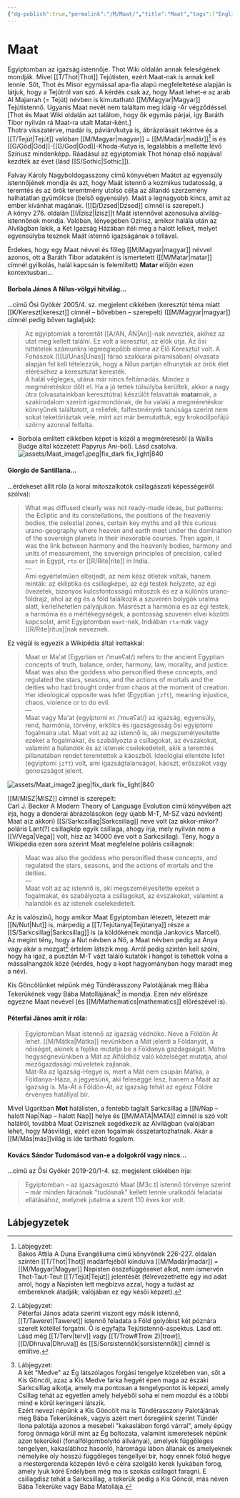 ```yaml
---
{"dg-publish":true,"permalink":"/M/Maat/","title":"Maat","tags":["Englishtexttranslated"],"created":"2025-10-30T16:41","updated":"2025-10-30T16:42"}
---
```



# Maat

Egyiptomban az igazság istennője. Thot Wiki oldalán annak feleségének mondják. Mivel [[T/Thot\|Thot]] Tejútisten, ezért Maat-nak is annak kell lennie. Sőt, Thot és Misor egymással apa-fia alapú megfeleltetése alapján is látjuk, hogy a Tejútról van szó. A kérdés csak az, hogy Maat lehet-e az arab Al Majarrah (= Tejút) névben is kimutatható [[M/Magyar\|Magyar]] Tejútistennő. Ugyanis Maat nevét nem találtam meg idáig -Ar végződéssel. \[Thot és Maat Wiki oldalán azt találom, hogy ők egymás párjai, így Baráth Tibor nyilván rá Maat-ra utalt Matar-ként.\]  
Thotra visszatérve, madár is, pávián/kutya is, ábrázolásait tekintve és a [[T/Tejút\|Tejút]] valóban [[M/Magyar\|magyar]] = [[M/Madár\|madár]][^1] is és [[G/Göd\|Göd]]-[[G/God\|God]]-Khoda-Kutya is, legalábbis a mellette lévő Szíriusz mindenképp. Ráadásul az egyiptomiak Thot hónap első napjával kezdték az évet (lásd [[S/Sothic\|Sothic]]).  

Falvay Károly Nagyboldogasszony című könyvében Maátot az egyensúly istennőjének mondja és azt, hogy Maát istennő a kozmikus tudatosság, a teremtés és az örök teremtmény utolsó célja az állandó szerzemény halhatatlan gyümölcse (belső egyensúly). Maát a legnagyobb kincs, amit az ember kívánhat magának. ([[D/Dzsed\|Dzsed]] címnél is szerepelt.)  
A könyv 276. oldalán [[I/Ízisz\|Ízisz]]t Maát istennővel azonosulva alvilág-istennőnek mondja. Valóban, lényegében Ozirisz, amikor halála után az Alvilágban lakik, a Két Igazság Házában ítéli meg a halott lelkeit, melyet egyensúlyba tesznek Maát istennő igazságának a tollával.  

Érdekes, hogy egy Maat névvel és főleg [[M/Magyar\|magyar]] névvel azonos, ott a Baráth Tibor adataként is ismertetett ([[M/Matar\|matar]] címnél gyilkolás, halál kapcsán is felemlített) **Matar** előjön ezen kontextusban...

#### Borbola János A Nílus-völgyi hitvilág...

...című Ősi Gyökér 2005/4. sz. megjelent cikkében (keresztút téma miatt [[K/Kereszt\|kereszt]] címnél – bővebben – szerepelt) ([[M/Magyar\|magyar]] címnél pedig bőven taglaljuk):  
> Az egyiptomiak a teremtőt [[A/AN, ÁN\|An]]-nak nevezték, akihez az utat meg kellett találni. Ez volt a keresztút, az élők útja. Az ősi hittételek számunkra legmeglepőbb eleme az Élő Keresztút volt. A Fohászok ([[U/Unas\|Unas]] fáraó szakkarai piramisában) olvasata alapján fel kell tételezzük, hogy a Nílus partján elhunytak az örök élet eléréséhez a keresztutat keresték.  
> A halál végleges, utána már nincs feltámadás. Mindez a megméretéskor dőlt el. Ha a jó tettek túlsúlyba kerültek, akkor a nagy útra (olvasatainkban keresztútra) készülőt felavatták **matar**nak, a szakirodalom szerint igazmondónak, de ha valaki a megméretéskor könnyűnek találtatott, a reliefek, falfestmények tanúsága szerint nem sokat teketóriáztak vele, mint azt már bemutattuk, egy krokodilpofájú szörny azonnal felfalta.  
- Borbola említett cikkében képet is közöl a megméretésről (a Wallis Budge által közzétett Papyrus Ani-ból). Lásd csatolva.
![assets/Maat_image1.jpeg|fix_dark fix_light|840](/img/user/M/assets/Maat_image1.jpeg)  

#### Giorgio de Santillana...

...érdekeset állít róla (a korai mítoszalkotók csillagászati képességeiről szólva):  
> What was diffused clearly was not ready-made ideas, but patterns: the Ecliptic and its constellations, the positions of the heavenly bodies, the celestial zones, certain key myths and all this curious urano-geography where heaven and earth meet under the domination of the sovereign planets in their inexorable courses. Then again, it was the link between harmony and the heavenly bodies, harmony and units of measurement, the sovereign principles of precision, called `maat` in Egypt, `rta` or [[R/Rite\|rite]] in India.  
> —  
> Ami egyértelműen elterjedt, az nem kész ötletek voltak, hanem minták: az ekliptika és csillagképei, az égi testek helyzete, az égi övezetek, bizonyos kulcsfontosságú mítoszok és ez a különös urano-földrajz, ahol az ég és a föld találkozik a szuverén bolygók uralma alatt, kérlelhetetlen pályájukon. Másrészt a harmónia és az égi testek, a harmónia és a mértékegységek, a pontosság szuverén elvei közötti kapcsolat, amit Egyiptomban `maat`-nak, Indiában `rta`-nak vagy [[R/Rite\|rítus]]nak neveznek.  

Ez végül is egyezik a Wikipédia által írottakkal:  
> Maat or Ma'at (Egyptian `mt` /ˈmuʀʕat/) refers to the ancient Egyptian concepts of truth, balance, order, harmony, law, morality, and justice. Maat was also the goddess who personified these concepts, and regulated the stars, seasons, and the actions of mortals and the deities who had brought order from chaos at the moment of creation. Her ideological opposite was Isfet (Egyptian `jzft`), meaning injustice, chaos, violence or to do evil.  
> —  
> Maat vagy Ma'at (egyiptomi `mt` /ˈmuʀʕat/) az igazság, egyensúly, rend, harmónia, törvény, erkölcs és igazságosság ősi egyiptomi fogalmaira utal. Maat volt az az istennő is, aki megszemélyesítette ezeket a fogalmakat, és szabályozta a csillagokat, az évszakokat, valamint a halandók és az istenek cselekedeteit, akik a teremtés pillanatában rendet teremtettek a káoszból. Ideológiai ellentéte Isfet (egyiptomi `jzft`) volt, ami igazságtalanságot, káoszt, erőszakot vagy gonoszságot jelent.  

![assets/Maat_image2.jpeg|fix_dark fix_light|840](/img/user/M/assets/Maat_image2.jpeg)  

[[M/MISZ\|MISZ]] címnél is szerepelt:  
Carl J. Becker A Modern Theory of Language Evolution című könyvében azt írja, hogy a denderai ábrázolásokon (egy újabb M-T, M-SZ vázú névként) Maat a(z akkori) [[S/Sarkcsillag\|Sarkcsillag]] neve volt (az akkor-mikor? poláris Lant(?) csillagkép egyik csillaga, ahogy írja, mely nyilván nem a [[V/Vega\|Vega]] volt, hisz az 14000 éve volt a Sarkcsillag). Tény, hogy a Wikipédia ezen sora szerint Maat megfelelne poláris csillagnak:  
> Maat was also the goddess who personified these concepts, and regulated the stars, seasons, and the actions of mortals and the deities.  
> —  
> Maat volt az az istennő is, aki megszemélyesítette ezeket a fogalmakat, és szabályozta a csillagokat, az évszakokat, valamint a halandók és az istenek cselekedeteit.  

Az is valószínű, hogy amikor Maat Egyiptomban létezett, létezett már [[N/Nut\|Nut]] is, márpedig a [[T/Tejútanya\|Tejútanya]] része a [[S/Sarkcsillag\|Sarkcsillag]] is (a köldökének mondja Jankovics Marcell).  
Az megint tény, hogy a Nut névben a Nő, a Maat névben pedig az Anya vagy akár a mozgat[^2] értelem látszik meg. Arról pedig szintén kell szólni, hogy ha igaz, a pusztán M-T vázt találó kutatók i hangot is tehettek volna a mássalhangzók közé (kérdés, hogy a kopt hagyományban hogy maradt meg a név).  

Kis Göncölünket népünk még Tündérasszony Palotájának meg Bába Tekerükének vagy Bába Matollájának[^3] is mondja. Ezen név előrésze egyezne Maat nevével (és [[M/Mathematics\|mathematics]] előrészével is).  

#### Péterfai János amit ír róla:  

> Egyiptomban Maat istennő az igazság védnöke. Neve a Földön Át lehet. [[M/Mátka\|Mátka]] nevünkben a Mát jelenti a Földanyát, a nőiséget, akinek a fejéke mutatja be a Földanya gazdagságát. Mátra hegységnevünkben a Mát az Alföldhöz való közelségét mutatja, ahol mezőgazdasági műveletek zajlanak.  
> Mát-Ra az Igazság-Hegye is, mert a Mát nem csupán Mátka, a Földanya-Háza, a jegyesünk, aki feleséggé lesz, hanem a Maát az Igazság is. Ma-Át a Földön-Át, az igazság tehát az egész Földre érvényes hatállyal bír.  

Mivel Ugaritban **Mot** halálisten, a fentebb taglalt Sarkcsillag a [[N/Nap – halott Nap\|Nap – halott Nap]] helye és [[M/MATA\|MATA]] címnél is szó volt halálról, továbbá Maat Ozirisznek segédkezik az Alvilágban (valójában lehet, hogy Másvilág), ezért ezen fogalmak összetartozhatnak. Akár a [[M/Más\|más]]világ is ide tartható fogalom.  

#### Kovács Sándor Tudomásod van-e a dolgokról vagy nincs...

...című az Ősi Gyökér 2019-20/1-4. sz. megjelent cikkében írja:  
> Egyiptomban – az igazságosztó Maat \[M3c.t\] istennő törvénye szerint – már minden fáraónak "tudósnak" kellett lennie uralkodói feladatai ellátásához, melynek jutalma a szent 110 éves kor volt.  

## Lábjegyzetek

[^1]: Lábjegyzet:  
Bakos Attila A Duna Evangéliuma című könyvének 226-227. oldalán szintén [[T/Thot\|Thot]] madárfejéből kiindulva [[M/Madár\|madár]] = [[M/Magyar\|Magyar]] Napisten összefüggéseket alkot, nem ismervén Thot-Taut-Teut [[T/Tejút\|Tejút]] jelentését (félrevezethette egy ind adat arról, hogy a Napisten lett megbízva azzal, hogy a tudást az embereknek átadják; valójában ez egy késői képzet).  

[^2]: Lábjegyzet:  
Péterfai János adata szerint viszont egy másik istennő, [[T/Taweret\|Taweret]] istennő feladata a Föld golyóbist két póznára szerelt kötéllel forgatni. Ő is egyfajta Tejútistennő-aspektus. Lásd ott. Lásd még [[T/Terv\|terv]] vagy [[T/Trow#Trow 2)\|trow]], [[D/Dhruva\|Dhruva]] és [[S/Sorsistennők\|sorsistennők]] címnél is említve.  

[^3]: Lábjegyzet:  
A két "Medve" az Ég látszólagos forgási tengelye közelében van, sőt a Kis Göncöl, azaz a Kis Medve farka hegyét épen maga az északi Sarkcsillag alkotja, amely ma pontosan a tengelypontot is képezi, amely Csillag tehát az egyetlen amely helyéből soha el nem mozdul és a többi mind e körül keringeni látszik.  
Ezért nevezi népünk a Kis Göncölt ma is Tündérasszony Palotájának meg Bába Tekerükének, vagyis azért mert ősregéink szerint Tündér Ilona palotája azonos a mesebeli "kakaslábon forgó várral", amely épúgy forog önmaga körül mint az Ég boltozata, valamint ismeretesek népünk azon tekerükéi (fonalfölgombolyító állványai), amelyek függőleges tengelyen, kakaslábhoz hasonló, háromágú lábon állanak és amelyeknek némelyike oly hosszú függőleges tengellyel bír, hogy ennek fölső hegye a mestergerenda közepén lévő e célra szolgáló kerek lyukában forog, amely lyuk köré Erdélyben még ma is szokás csillagot faragni. E csillagdísz tehát a Sarkcsillag, a tekerük pedig a Kis Göncöl, más néven Bába Tekerüke vagy Bába Matollája.  